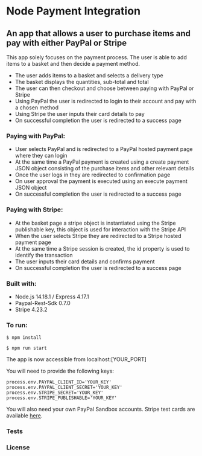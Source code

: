 # Node Payment Integration

## An app that allows a user to purchase items and pay with either PayPal or Stripe

This app solely focuses on the payment process. The user is able to add items to a basket and then decide a payment method. 
- The user adds items to a basket and selects a delivery type
- The basket displays the quantities, sub-total and total
- The user can then checkout and choose between paying with PayPal or Stripe
- Using PayPal the user is redirected to login to their account and pay with a chosen method
- Using Stripe the user inputs their card details to pay
- On successful completion the user is redirected to a success page

### Paying with PayPal:
- User selects PayPal and is redirected to a PayPal hosted payment page where they can login
- At the same time a PayPal payment is created using a create payment JSON object consisting of the purchase items and other relevant details
- Once the user logs in they are redirected to confirmation page
- On user approval the payment is executed using an execute payment JSON object
- On successful completion the user is redirected to a success page

### Paying with Stripe:
- At the basket page a stripe object is instantiated using the Stripe publishable key, this object is used for interaction with the Stripe API
- When the user selects Stripe they are redirected to a Stripe hosted payment page
- At the same time a Stripe session is created, the id property is used to identify the transaction
- The user inputs their card details and confirms payment
- On successful completion the user is redirected to a success page

### Built with:
- Node.js 14.18.1 / Express 4.17.1
- Paypal-Rest-Sdk 0.7.0
- Stripe 4.23.2

### To run:

```
$ npm install
```

```
$ npm run start
```

The app is now accessible from localhost:[YOUR_PORT]

You will need to provide the following keys:

```
process.env.PAYPAL_CLIENT_ID='YOUR_KEY'
process.env.PAYPAL_CLIENT_SECRET='YOUR_KEY'
process.env.STRIPE_SECRET='YOUR_KEY'
process.env.STRIPE_PUBLISHABLE='YOUR_KEY'
```

You will also need your own PayPal Sandbox accounts. 
Stripe test cards are available [here](https://stripe.com/docs/testing).

### Tests


### License 

